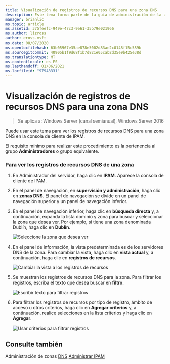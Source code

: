 ```yaml
---
title: Visualización de registros de recursos DNS para una zona DNS
description: Este tema forma parte de la guía de administración de la administración de direcciones IP (IPAM) en Windows Server 2016.
manager: brianlic
ms.topic: article
ms.assetid: 375feefc-949e-47c3-9e61-35b79e021966
ms.author: lizross
author: eross-msft
ms.date: 08/07/2020
ms.openlocfilehash: 63b05967e35ae878e5002d83ae2c0148f15c589b
ms.sourcegitcommit: 40905b1f9d68f1b7d821e05cab2d35e9b425e38d
ms.translationtype: MT
ms.contentlocale: es-ES
ms.lasthandoff: 01/06/2021
ms.locfileid: "97948331"
---
```

# <a name="view-dns-resource-records-for-a-dns-zone"></a>Visualización de registros de recursos DNS para una zona DNS

>Se aplica a: Windows Server (canal semianual), Windows Server 2016

Puede usar este tema para ver los registros de recursos DNS para una zona DNS en la consola de cliente de IPAM.

El requisito mínimo para realizar este procedimiento es la pertenencia al grupo **Administradores** o grupo equivalente.

### <a name="to-view-dns-resource-records-for-a-zone"></a>Para ver los registros de recursos DNS de una zona

1.  En Administrador del servidor, haga clic en  **IPAM**. Aparece la consola de cliente de IPAM.

2.  En el panel de navegación, en **supervisión y administración**, haga clic en **zonas DNS**.  El panel de navegación se divide en un panel de navegación superior y un panel de navegación inferior.

3.  En el panel de navegación inferior, haga clic en **búsqueda directa** y, a continuación, expanda la lista dominio y zona para buscar y seleccionar la zona que desea ver. Por ejemplo, si tiene una zona denominada Dublín, haga clic en **Dublín**.

    ![Seleccione la zona que desea ver](../../media/View-DNS-Resource-Records-for-a-DNS-Zone/ipam_DNSzones_01a.jpg)


4.  En el panel de información, la vista predeterminada es de los servidores DNS de la zona. Para cambiar la vista, haga clic en **vista actual** y, a continuación, haga clic en **registros de recursos**.

    ![Cambiar la vista a los registros de recursos](../../media/View-DNS-Resource-Records-for-a-DNS-Zone/ipam_Zone_RR_02.jpg)

5.  Se muestran los registros de recursos DNS para la zona. Para filtrar los registros, escriba el texto que desea buscar en **filtro**.

    ![Escribir texto para filtrar registros](../../media/View-DNS-Resource-Records-for-a-DNS-Zone/ipam_DNSzones_01c.jpg)

6.  Para filtrar los registros de recursos por tipo de registro, ámbito de acceso u otros criterios, haga clic en **Agregar criterios** y, a continuación, realice selecciones en la lista criterios y haga clic en **Agregar**.

    ![Usar criterios para filtrar registros](../../media/View-DNS-Resource-Records-for-a-DNS-Zone/ipam_DNSzones_01d.jpg)

## <a name="see-also"></a>Consulte también
Administración de zonas [DNS](DNS-Zone-Management.md) 
 [Administrar IPAM](Manage-IPAM.md)



